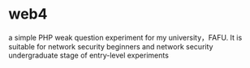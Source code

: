 # web4
a simple PHP weak question experiment for my university，FAFU.
It is suitable for network security beginners and network security undergraduate stage of entry-level experiments
